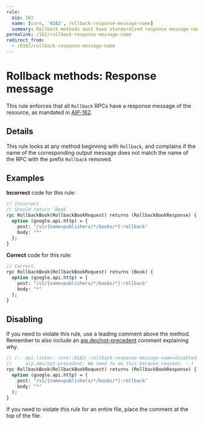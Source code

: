 ```yaml
---
rule:
  aip: 162
  name: [core, '0162', rollback-response-message-name]
  summary: Rollback methods must have standardized response message names.
permalink: /162/rollback-response-message-name
redirect_from:
  - /0162/rollback-response-message-name
---
```


# Rollback methods: Response message

This rule enforces that all `Rollback` RPCs have a response message of the
resource, as mandated in [AIP-162][].

## Details

This rule looks at any method beginning with `Rollback`, and complains
if the name of the corresponding output message does not match the name of the
RPC with the prefix `Rollback` removed.

## Examples

**Incorrect** code for this rule:

```proto
// Incorrect.
// Should return `Book`.
rpc RollbackBook(RollbackBookRequest) returns (RollbackBookResponse) {
  option (google.api.http) = {
    post: "/v1/{name=publishers/*/books/*}:rollback"
    body: "*"
  };
}
```

**Correct** code for this rule:

```proto
// Correct.
rpc RollbackBook(RollbackBookRequest) returns (Book) {
  option (google.api.http) = {
    post: "/v1/{name=publishers/*/books/*}:rollback"
    body: "*"
  };
}
```

## Disabling

If you need to violate this rule, use a leading comment above the method.
Remember to also include an [aip.dev/not-precedent][] comment explaining why.

```proto
// (-- api-linter: core::0162::rollback-response-message-name=disabled
//     aip.dev/not-precedent: We need to do this because reasons. --)
rpc RollbackBook(RollbackBookRequest) returns (RollbackBookResponse) {
  option (google.api.http) = {
    post: "/v1/{name=publishers/*/books/*}:rollback"
    body: "*"
  };
}
```

If you need to violate this rule for an entire file, place the comment at the
top of the file.

[aip-162]: https://aip.dev/162
[aip.dev/not-precedent]: https://aip.dev/not-precedent
